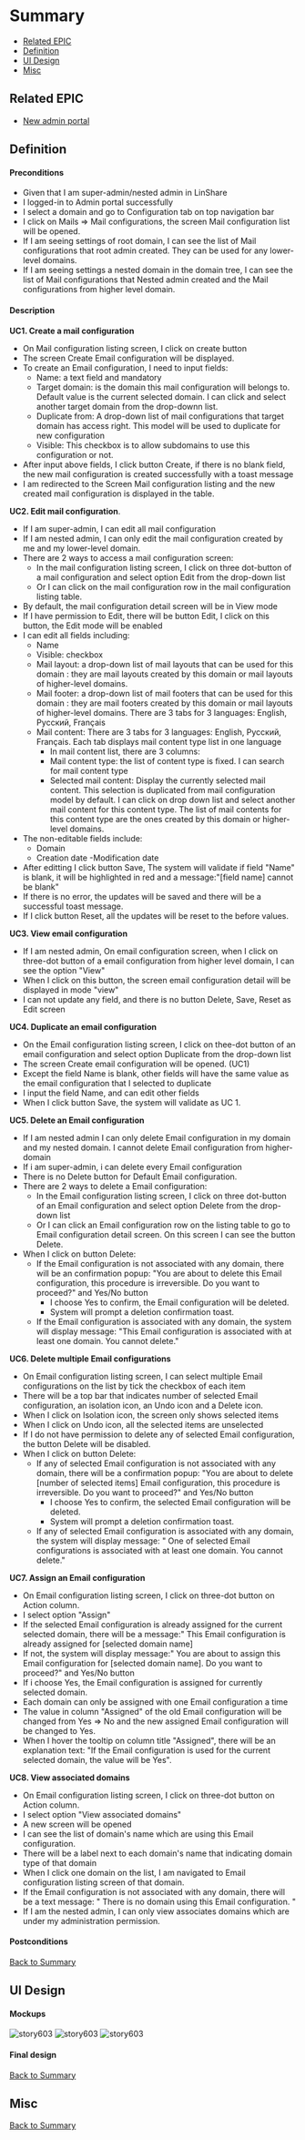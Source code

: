 # Summary

* [Related EPIC](#related-epic)
* [Definition](#definition)
* [UI Design](#ui-design)
* [Misc](#misc)

## Related EPIC

* [New admin portal](./README.md)

## Definition

#### Preconditions

- Given that I am super-admin/nested admin in LinShare
- I logged-in to Admin portal successfully
- I select a domain and go to Configuration tab on top navigation bar
- I click on Mails => Mail configurations, the screen Mail configuration list will be opened.
- If I am seeing settings of root domain, I can see the list of Mail configurations that root admin created. They can be used for any lower-level domains.
- If I am seeing settings a nested domain in the domain tree, I can see the list of  Mail configurations that Nested admin created and the Mail configurations from higher level domain.

#### Description

**UC1. Create a mail configuration**
- On Mail configuration listing screen, I click on create button
- The screen Create Email configuration will be displayed.
- To create an Email configuration, I need to input fields:
    - Name: a text field and mandatory
    - Target domain: is the domain this mail configuration will belongs to. Default value is the current selected domain. I can click and select another target domain from the drop-downn list.
    - Duplicate from: A drop-down list of mail configurations that target domain has access right. This model will be used to duplicate for new configuration
    - Visible: This checkbox is to allow  subdomains to use this configuration or not. 
- After input above fields, I click button Create, if there is no blank field, the new mail configuration is created successfully with a toast message
- I am redirected to the Screen Mail configuration listing and the new created mail configuration is displayed in the table.

**UC2. Edit mail configuration**.
- If I am super-admin, I can edit all mail configuration
- If I am nested admin, I can only edit the mail configuration created by me and my lower-level domain.
- There are 2 ways to access a mail configuration screen:
    - In the mail configuration listing screen, I click on three dot-button of a mail configuration and select option Edit from the drop-down list
    - Or I can click on the mail configuration  row in the mail configuration listing table.
- By default, the mail configuration detail screen will be in View mode
- If I have permission to Edit, there will be button Edit, I click on this button, the Edit mode will be enabled
- I can edit all fields including:
   - Name 
   - Visible: checkbox 
   - Mail layout: a drop-down list of mail layouts that can be used for this domain : they are mail layouts created by this domain or mail layouts of higher-level domains.
   - Mail footer:  a drop-down list of mail footers that can be used for this domain : they are mail footers created by this domain or mail layouts of higher-level domains. There are 3 tabs for 3 languages: English, Русский, Français
   - Mail content: There are 3 tabs for 3 languages: English, Русский, Français. Each tab displays mail content type list in one language
      - In mail content list, there are 3 columns:
      - Mail content type: the list of content type is fixed. I can search for mail content type 
      - Selected mail content: Display the currently selected mail content. This selection is duplicated from mail configuration model by default. I can click on drop down list and select another mail content for this content type. The list of mail contents for this content type are the ones created by this domain or higher-level domains.
- The non-editable fields include:
    - Domain
    - Creation date
    -Modification date
- After editting I click button Save, The system will validate if field "Name" is blank, it will be highlighted in red and a message:"[field name] cannot be blank"
- If there is no error, the updates will be saved and there will be a successful toast message.
- If I click button Reset, all the updates will be reset to the before values.

**UC3. View email configuration**
- If I am nested admin, On email configuration screen,  when I click on three-dot button of a email configuration from higher level domain,
  I can see the option "View"
- When I click on this button, the screen email configuration detail will be displayed in mode "view"
- I can not update any field, and there is no button Delete, Save, Reset as Edit screen

**UC4. Duplicate an email configuration**
- On the Email configuration listing screen, I click on thee-dot button of an email configuration and select option Duplicate from the drop-down list
- The screen Create email configuration will be opened. (UC1)
- Except the field Name is blank, other fields will have the same value as the email configuration that I selected to duplicate
- I input the field Name, and can edit other fields
- When I click button Save, the system will validate as UC 1. 

**UC5. Delete an Email configuration**
- If I am nested admin I can only delete Email configuration in my domain and my nested domain. I cannot delete Email configuration from higher-domain
- If i am super-admin, i can delete every  Email configuration
- There is no Delete button for Default Email configuration.
- There are 2 ways to delete a Email configuration:
    - In the  Email configuration listing screen, I click on three dot-button of an Email configuration and select option Delete from the drop-down list
    - Or I can click an Email configuration row on the listing table to go to Email configuration detail screen. On this screen I can see the button Delete.
- When I click on button Delete:
    - If the Email configuration is not associated with any domain, there will be an confirmation popup: "You are about to delete this Email configuration, this procedure is irreversible. Do you want to proceed?" and Yes/No button
        - I choose Yes to confirm, the Email configuration will be deleted.
        - System will prompt a deletion confirmation toast.
    - If the Email configuration is associated with any domain, the system will display message: "This Email configuration is associated with at least one domain. You cannot delete."

**UC6. Delete multiple Email configurations**

- On Email configuration listing screen, I can select multiple Email configurations on the list by tick the checkbox of each item
- There will be a top bar that indicates number of selected Email configuration, an isolation icon, an Undo icon and a Delete icon.
- When I click on Isolation icon, the screen only shows selected items
- When I click on Undo icon, all the selected items are unselected
- If I do not have permission to delete any of selected Email configuration, the button Delete will be disabled.
- When I click on button Delete:
    - If any of selected Email configuration is not associated with any domain, there will be a confirmation popup: "You are about to delete [number of selected items] Email configuration, this procedure is irreversible. Do you want to proceed?" and Yes/No button
        - I choose Yes to confirm, the selected Email configuration will be deleted.
        - System will prompt a deletion confirmation toast.
    - If any of selected Email configuration is associated with any domain, the system will display message: " One of selected Email configurations is associated with at least one domain. You cannot delete."

**UC7. Assign an Email configuration**

- On Email configuration listing screen, I click on three-dot button on Action column.
- I select option "Assign"
- If the selected Email configuration is already assigned for the current selected domain, there will be a message:" This Email configuration is already assigned for [selected domain name]
- If not, the system will display message:" You are about to assign this Email configuration for [selected domain name]. Do you want to proceed?" and Yes/No button
- If i choose Yes, the Email configuration is assigned for currently selected domain. 
- Each domain can only be assigned with one Email configuration a time
- The value in column "Assigned" of the old Email configuration will be changed from Yes => No and the new assigned Email configuration will be changed to Yes.
- When I hover the tooltip on column title "Assigned", there will be an explanation text: "If the Email configuration is used for the current selected domain, the value will be Yes".

**UC8. View associated domains**

- On Email configuration listing screen, I click on three-dot button on Action column.
- I select option "View associated domains"
- A new screen will be opened
- I can see the list of domain's name which are using this Email configuration.
- There will be a label next to each domain's name that indicating domain type of that domain
- When I click one domain on the list, I am navigated to Email configuration listing screen of that domain.
- If the Email configuration is not associated with any domain, there will be a text message: " There is no domain using this Email configuration. "
- If I am the nested admin, I can only view associates domains which are under my administration permission.

#### Postconditions

[Back to Summary](#summary)

## UI Design

#### Mockups

![story603](./mockups/603.1.png)
![story603](./mockups/603.2.png)
![story603](./mockups/603.3.png)

#### Final design

[Back to Summary](#summary)
## Misc

[Back to Summary](#summary)
